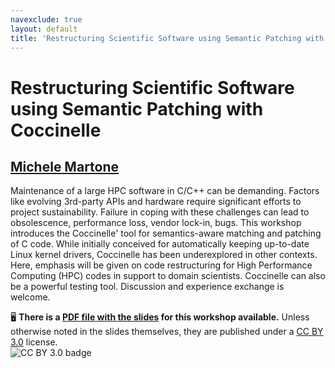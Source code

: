 ```yaml
---
navexclude: true
layout: default
title: 'Restructuring Scientific Software using Semantic Patching with Coccinelle'
---
```


# Restructuring Scientific Software using Semantic Patching with Coccinelle

## [Michele Martone](../../speaker/ZP9PVA/)

Maintenance of a large HPC software in C/C++ can be demanding. Factors like evolving 3rd-party APIs and hardware require significant efforts to project sustainability. Failure in coping with these challenges can lead to obsolescence, performance loss, vendor lock-in, bugs.  This workshop introduces the Coccinelle' tool for semantics-aware matching and patching of C code. While initially conceived for automatically keeping up-to-date Linux kernel drivers, Coccinelle has been underexplored in other contexts. Here, emphasis will be given on code restructuring for High Performance Computing (HPC) codes in support to domain scientists. Coccinelle can also be a powerful testing tool. Discussion and experience exchange is welcome.

🖥 **There is a [PDF file with the slides](slides.pdf) for this workshop available.** Unless otherwise noted in the slides themselves, they are published under a [CC BY 3.0](https://creativecommons.org/licenses/by/3.0/legalcode) license.  
![CC BY 3.0 badge](https://licensebuttons.net/l/by/3.0/80x15.png)